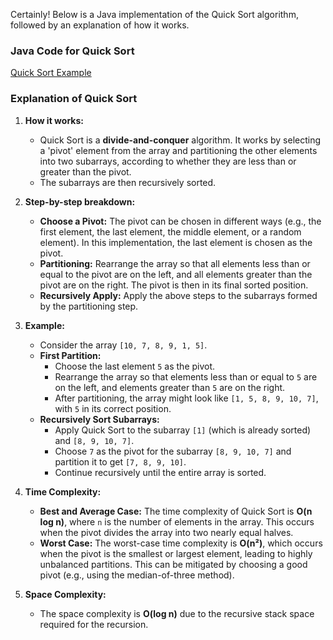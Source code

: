 Certainly! Below is a Java implementation of the Quick Sort algorithm, followed by an explanation of how it works.

### Java Code for Quick Sort

[Quick Sort Example](QuickSort.java)

### Explanation of Quick Sort

1. **How it works:**
    - Quick Sort is a **divide-and-conquer** algorithm. It works by selecting a 'pivot' element from the array and partitioning the other elements into two subarrays, according to whether they are less than or greater than the pivot.
    - The subarrays are then recursively sorted.

2. **Step-by-step breakdown:**
    - **Choose a Pivot:** The pivot can be chosen in different ways (e.g., the first element, the last element, the middle element, or a random element). In this implementation, the last element is chosen as the pivot.
    - **Partitioning:** Rearrange the array so that all elements less than or equal to the pivot are on the left, and all elements greater than the pivot are on the right. The pivot is then in its final sorted position.
    - **Recursively Apply:** Apply the above steps to the subarrays formed by the partitioning step.

3. **Example:**
    - Consider the array `[10, 7, 8, 9, 1, 5]`.
    - **First Partition:**
        - Choose the last element `5` as the pivot.
        - Rearrange the array so that elements less than or equal to `5` are on the left, and elements greater than `5` are on the right.
        - After partitioning, the array might look like `[1, 5, 8, 9, 10, 7]`, with `5` in its correct position.
    - **Recursively Sort Subarrays:**
        - Apply Quick Sort to the subarray `[1]` (which is already sorted) and `[8, 9, 10, 7]`.
        - Choose `7` as the pivot for the subarray `[8, 9, 10, 7]` and partition it to get `[7, 8, 9, 10]`.
        - Continue recursively until the entire array is sorted.

4. **Time Complexity:**
    - **Best and Average Case:** The time complexity of Quick Sort is **O(n log n)**, where `n` is the number of elements in the array. This occurs when the pivot divides the array into two nearly equal halves.
    - **Worst Case:** The worst-case time complexity is **O(n²)**, which occurs when the pivot is the smallest or largest element, leading to highly unbalanced partitions. This can be mitigated by choosing a good pivot (e.g., using the median-of-three method).

5. **Space Complexity:**
    - The space complexity is **O(log n)** due to the recursive stack space required for the recursion.